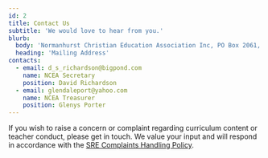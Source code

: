 ```yaml
---
id: 2
title: Contact Us
subtitle: 'We would love to hear from you.'
blurb:
  body: 'Normanhurst Christian Education Association Inc, PO Box 2061, Normanhurst, NSW 2076'
  heading: 'Mailing Address'
contacts:
  - email: d_s_richardson@bigpond.com
    name: NCEA Secretary
    position: David Richardson
  - email: glendaleport@yahoo.com
    name: NCEA Treasurer
    position: Glenys Porter
---
```

If you wish to raise a concern or complaint regarding curriculum content or teacher conduct, please get in touch. We value your input and will respond in accordance with the [SRE Complaints Handling Policy](https://static1.squarespace.com/static/5c0f697e9d5abb8c65cd6857/t/5c9cb01b971a1813fd546fe2/1553772573654/SRE_Complaints_Policy.pdf).
